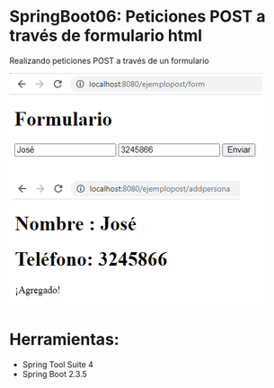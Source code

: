 # SpringBoot06: Peticiones POST a través de formulario html
Realizando peticiones POST a través de un  formulario

![](https://raw.githubusercontent.com/ctec105/SpringBoot06/master/image.png)

# Herramientas:
- Spring Tool Suite 4
- Spring Boot 2.3.5

